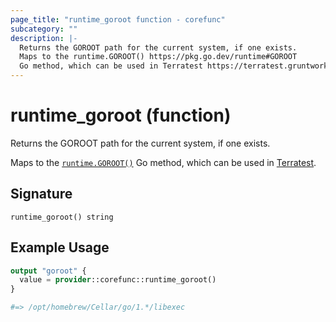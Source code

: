 ```yaml
---
page_title: "runtime_goroot function - corefunc"
subcategory: ""
description: |-
  Returns the GOROOT path for the current system, if one exists.
  Maps to the runtime.GOROOT() https://pkg.go.dev/runtime#GOROOT
  Go method, which can be used in Terratest https://terratest.gruntwork.io.
---
```


# runtime_goroot (function)

Returns the GOROOT path for the current system, if one exists.

Maps to the [`runtime.GOROOT()`](https://pkg.go.dev/runtime#GOROOT)
Go method, which can be used in [Terratest](https://terratest.gruntwork.io).

## Signature

<!-- signature generated by tfplugindocs -->
```text
runtime_goroot() string
```

## Example Usage

```terraform
output "goroot" {
  value = provider::corefunc::runtime_goroot()
}

#=> /opt/homebrew/Cellar/go/1.*/libexec
```

<!-- Preview the provider docs with the Terraform registry provider docs preview tool: https://registry.terraform.io/tools/doc-preview -->
